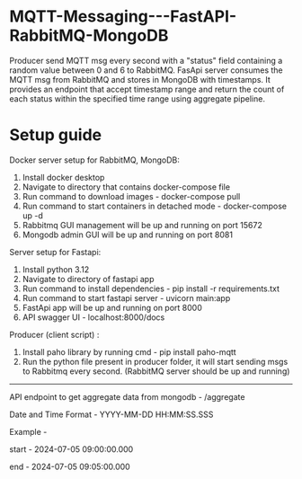 # MQTT-Messaging---FastAPI-RabbitMQ-MongoDB
Producer send MQTT msg every second with a "status" field containing a random value between 0 and 6 to RabbitMQ. FasApi server consumes the MQTT msg from RabbitMQ and stores in MongoDB with timestamps. It provides an endpoint that accept timestamp range and return the count of each status within the specified time range using aggregate pipeline.

# Setup guide 


Docker server setup for RabbitMQ, MongoDB:
1. Install docker desktop
2. Navigate to directory that contains docker-compose file
3. Run command to download images - docker-compose pull 
4. Run command to start containers in detached mode - docker-compose up -d
5. Rabbitmq GUI management will be up and running on port 15672 
6. Mongodb admin GUI will be up and running on port 8081 

Server setup for Fastapi:
1. Install python 3.12
2. Navigate to directory of fastapi app 
3. Run command to install dependencies - pip install -r requirements.txt
4. Run command to start fastapi server - uvicorn main:app
5. FastApi app will be up and running on port 8000
6. API swagger UI - localhost:8000/docs


Producer (client script) :
1. Install paho library by running cmd - pip install paho-mqtt
2. Run the python file present in producer folder, it will start sending msgs to Rabbitmq every second. (RabbitMQ server should be up and running)


----

API endpoint to get aggregate data from mongodb - /aggregate

Date and Time Format - YYYY-MM-DD HH:MM:SS.SSS

Example - 

start - 2024-07-05 09:00:00.000

end - 2024-07-05 09:05:00.000


